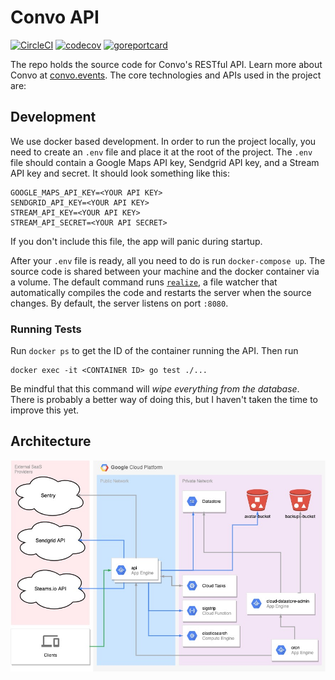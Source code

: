# Convo API

[![CircleCI](https://img.shields.io/circleci/build/github/hiconvo/api?label=circleci)](https://circleci.com/gh/hiconvo/api) [![codecov](https://img.shields.io/codecov/c/gh/hiconvo/api)](https://codecov.io/gh/hiconvo/api) [![goreportcard](https://goreportcard.com/badge/github.com/hiconvo/api)](https://goreportcard.com/badge/github.com/hiconvo/api)

The repo holds the source code for Convo's RESTful API. Learn more about Convo at [convo.events](https://convo.events). The core technologies and APIs used in the project are:

## Development

We use docker based development. In order to run the project locally, you need to create an `.env` file and place it at the root of the project. The `.env` file should contain a Google Maps API key, Sendgrid API key, and a Stream API key and secret. It should look something like this:

```
GOOGLE_MAPS_API_KEY=<YOUR API KEY>
SENDGRID_API_KEY=<YOUR API KEY>
STREAM_API_KEY=<YOUR API KEY>
STREAM_API_SECRET=<YOUR API SECRET>
```

If you don't include this file, the app will panic during startup.

After your `.env` file is ready, all you need to do is run `docker-compose up`. The source code is shared between your machine and the docker container via a volume. The default command runs [`realize`](https://github.com/oxequa/realize), a file watcher that automatically compiles the code and restarts the server when the source changes. By default, the server listens on port `:8080`.

### Running Tests

Run `docker ps` to get the ID of the container running the API. Then run

```
docker exec -it <CONTAINER ID> go test ./...
```

Be mindful that this command will *wipe everything from the database*. There is probably a better way of doing this, but I haven't taken the time to improve this yet.

## Architecture

![Architecture](architecture.jpg)
